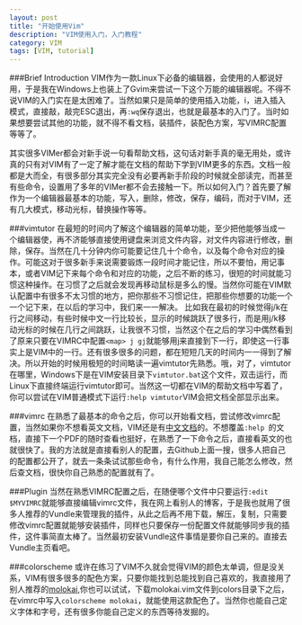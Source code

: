 ```yaml
---
layout: post
title: "开始使用Vim"
description: "VIM使用入门，入门教程"
category: VIM
tags: [VIM, tutorial]
---
```


###Brief Introduction
VIM作为一款Linux下必备的编辑器，会使用的人都说好用，于是我在Windows上也装上了Gvim来尝试一下这个万能的编辑器呢。不得不说VIM的入门实在是太困难了。当然如果只是简单的使用插入功能，i，进入插入模式，直接敲，敲完ESC退出，再`:wq`保存退出，也就是最基本的入门了。当时如果想要尝试其他的功能，就不得不看文档，装插件，装配色方案，写VIMRC配置等等了。

其实很多VIMer都会对新手说一句看帮助文档，这句话对新手真的毫无用处，或许真的只有对VIM有了一定了解才能在文档的帮助下学到VIM更多的东西。文档一般都是大而全，有很多部分其实完全没有必要再新手阶段的时候就全部读完，而甚至有些命令，设置用了多年的VIMer都不会去接触一下。所以如何入门？首先要了解作为一个编辑器最基本的功能，写入，删除，修改，保存，编码，而对于VIM，还有几大模式，移动光标，替换操作等等。

###vimtutor
在最短的时间内了解这个编辑器的简单功能，至少把他能够当成一个编辑器使，再不济能够直接使用键盘来浏览文件内容，对文件内容进行修改，删除，保存。当然在几十分钟内你可能要记住几十个命令，以及每个命令对应的操作。可能这对于很多新手来说需要锻炼一段时间才能记住，所以不要怕，用记事本，或者VIM记下来每个命令和对应的功能，之后不断的练习，很短的时间就能习惯这种操作。在习惯了之后就会发现再移动鼠标是多么的慢。当然你可能在VIM默认配置中有很多不太习惯的地方，把你那些不习惯记住，把那些你想要的功能一个一个记下来，在以后的学习中，我们来一一解决。
比如我在最初的时候觉得j/k在行之间移动，有些时候中文一行比较长，显示的时候跳跃了很多行，而是用j/k移动光标的时候在几行之间跳跃，让我很不习惯，当然这个在之后的学习中偶然看到了原来只要在VIMRC中配置`<map> j gj`就能够用j来直接到下一行，即使这一行事实上是VIM中的一行。还有很多很多的问题，都在短短几天的时间内一一得到了解决。所以开始的时候用极短的时间略读一遍vimtutor先熟悉。哦，对了，vimtutor在哪里，Windows下是在VIM安装目录下`vimtutor.bat`这个文件，双击运行，而Linux下直接终端运行vimtutor即可。当然这一切都在VIM的帮助文档中写着了，你可以尝试在VIM普通模式下运行`:help vimtutor`VIM会把文档全部显示出来。

###vimrc
在熟悉了最基本的命令之后，你可以开始看文档，尝试修改vimrc配置，当然如果你不想看英文文档，VIM还是有[中文文档](http://vimcdoc.sourceforge.net/)的。不想覆盖`:help `的文档，直接下一个PDF的随时查看也挺好，在熟悉了一下命令之后，直接看英文的也就很快了。我的方法就是直接看别人的配置，去Github上面一搜，很多人把自己的配置都公开了，就去一条条试试那些命令，有什么作用，我自己能怎么修改，然后查文档，很快你自己熟悉的配置就有了。

###Plugin
当然在熟悉VIMRC配置之后，在随便哪个文件中只要运行`:edit $MYVIMRC`就能够直接编辑vimrc文件，我在网上看别人的博客，于是我也就用了很多人推荐的Vundle来管理我的插件，从此之后再不用下载，解压，复制，只需要修改vimrc配置就能够安装插件，同样也只要保存一份配置文件就能够同步我的插件，这件事简直太棒了。当然最初安装Vundle这件事情是要你自己来的。直接去Vundle主页看吧。

###colorscheme
或许在练习了VIM不久就会觉得VIM的颜色太单调，但是没关系，VIM有很多很多的配色方案，只要你能找到总能找到自己喜欢的，我直接用了别人推荐的[molokai](https://github.com/tomasr/molokai),你也可以试试，下载molokai.vim文件到colors目录下之后，在vimrc中写入`colorscheme molokai`，就能使用这款配色了。当然你也能自己定义字体和字号，还有很多你能自己定义的东西等待发掘的。


